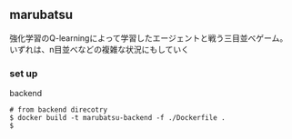 ## marubatsu

強化学習のQ-learningによって学習したエージェントと戦う三目並べゲーム。
いずれは、n目並べなどの複雑な状況にもしていく

### set up

backend

```
# from backend direcotry
$ docker build -t marubatsu-backend -f ./Dockerfile .
$ 
```
